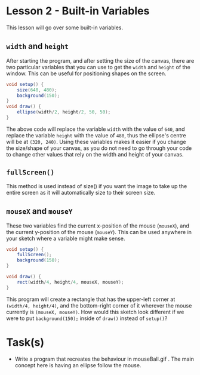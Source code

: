 # Lesson 2 - Built-in Variables

This lesson will go over some built-in variables.

## `width` and `height`
After starting the program, and after setting the size of the canvas, there are two particular variables that you can use to get the `width` and `height` of the window. This can be useful for positioning shapes on the screen.

```java
void setup() {
    size(640, 480);
    background(150);
}
void draw() {
    ellipse(width/2, height/2, 50, 50);
}
```

The above code will replace the variable `width` with the value of `640`, and replace the variable `height` with the value of `480`, thus the ellipse's centre will be at `(320, 240)`. Using these variables makes it easier if you change the size/shape of your canvas, as you do not need to go through your code to change other values that rely on the width and height of your canvas.

## `fullScreen()`

This method is used instead of size() if you want the image to take up the entire screen as it will automatically size to their screen size.

## `mouseX` and `mouseY`

These two variables find the current x-position of the mouse (`mouseX`), and the current y-position of the mouse (`mouseY`). This can be used anywhere in your sketch where a variable might make sense.

```java
void setup() {
    fullScreen();
    background(150);
}

void draw() {
    rect(width/4, height/4, mouseX, mouseY);
}
```

This program will create a rectangle that has the upper-left corner at `(width/4, height/4)`, and the bottom-right corner of it wherever the mouse currently is `(mouseX, mouseY)`.  How would this sketch look different if we were to put `background(150);` inside of `draw()` instead of `setup()`?

# Task(s)

- Write a program that recreates the behaviour in mouseBall.gif . The main concept here is having an ellipse follow the mouse.